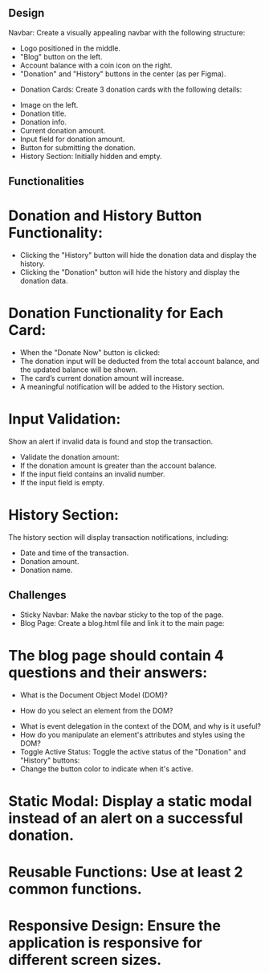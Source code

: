 
## Design
 Navbar: Create a visually appealing navbar with the following structure:
- Logo positioned in the middle.
- "Blog" button on the left.
- Account balance with a coin icon on the right.
- "Donation" and "History" buttons in the center (as per Figma).
  
*  Donation Cards: Create 3 donation cards with the following details:
- Image on the left.
- Donation title.
- Donation info.
- Current donation amount.
- Input field for donation amount.
- Button for submitting the donation.
- History Section: Initially hidden and empty.

## Functionalities

# Donation and History Button Functionality:
- Clicking the "History" button will hide the donation data and display the history.
- Clicking the "Donation" button will hide the history and display the donation data.
  
# Donation Functionality for Each Card:
- When the "Donate Now" button is clicked:
- The donation input will be deducted from the total account balance, and the updated balance will be shown.
- The card’s current donation amount will increase.
- A meaningful notification will be added to the History section.
# Input Validation:
Show an alert if invalid data is found and stop the transaction.
- Validate the donation amount:
- If the donation amount is greater than the account balance.
- If the input field contains an invalid number.
- If the input field is empty.
# History Section:
The history section will display transaction notifications, including:
- Date and time of the transaction.
- Donation amount.
- Donation name.

## Challenges
- Sticky Navbar: Make the navbar sticky to the top of the page.
- Blog Page: Create a blog.html file and link it to the main page:
# The blog page should contain 4 questions and their answers:
- What is the Document Object Model (DOM)?
* How do you select an element from the DOM?
- What is event delegation in the context of the DOM, and why is it useful?
- How do you manipulate an element's attributes and styles using the DOM?
- Toggle Active Status: Toggle the active status of the "Donation" and "History" buttons:
- Change the button color to indicate when it's active.
# Static Modal: Display a static modal instead of an alert on a successful donation.
# Reusable Functions: Use at least 2 common functions.
# Responsive Design: Ensure the application is responsive for different screen sizes.
